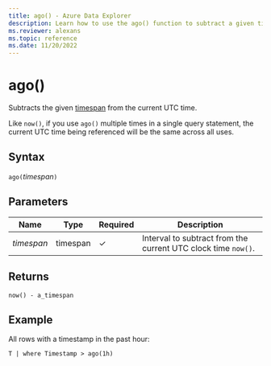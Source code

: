 ```yaml
---
title: ago() - Azure Data Explorer
description: Learn how to use the ago() function to subtract a given timespan from the current UTC clock time.
ms.reviewer: alexans
ms.topic: reference
ms.date: 11/20/2022
---
```

# ago()

Subtracts the given [timespan](scalar-data-types/timespan.md) from the current UTC time.

Like `now()`, if you use `ago()` multiple times in a single query statement, the current UTC time
being referenced will be the same across all uses.

## Syntax

`ago(`*timespan*`)`

## Parameters

| Name | Type | Required | Description |
| -- | -- | -- | -- |
| *timespan* | timespan | &check; | Interval to subtract from the current UTC clock time `now()`. |

## Returns

`now() - a_timespan`

## Example

All rows with a timestamp in the past hour:

```kusto
T | where Timestamp > ago(1h)
```
